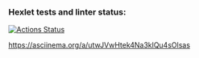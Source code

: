 ### Hexlet tests and linter status:
[![Actions Status](https://github.com/ADDICT1337/frontend-project-46/workflows/hexlet-check/badge.svg)](https://github.com/ADDICT1337/frontend-project-46/actions)

https://asciinema.org/a/utwJVwHtek4Na3klQu4sOlsas